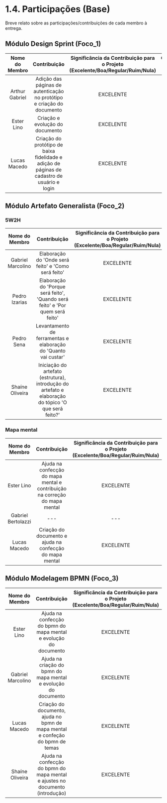 # 1.4. Participações (Base)

Breve relato sobre as participações/contribuições de cada membro à entrega. 

## Módulo Design Sprint (Foco_1)

|Nome do Membro | Contribuição | Significância da Contribuição para o Projeto (Excelente/Boa/Regular/Ruim/Nula) | Comprobatórios Claros (com link)
| :----: | :----: | :----: | :----:|
| Arthur Gabriel  | Adição das páginas de autenticação no protótipo e criação do documento | EXCELENTE | [Protótipo](./prototipo.md) |
| Ester Lino | Criação e evolução do documento | EXCELENTE | [Design Sprint](Base/1.1.DesignSprint.md) |
| Lucas Macedo  | Criação do protótipo de baixa fidelidade e adição de páginas de cadastro de usuário e login | EXCELENTE | [Protótipo](./prototipo.md) |

## Módulo Artefato Generalista (Foco_2)

### 5W2H

| Nome do Membro | Contribuição | Significância da Contribuição para o Projeto (Excelente/Boa/Regular/Ruim/Nula) | Comprobatórios Claros (com link) |
| :----: | :----: | :----: | :----:|
| Gabriel Marcolino | Elaboração do 'Onde será feito' e 'Como será feito' | EXCELENTE | [Artefato 5W2H](Base/5w2h.md) |
| Pedro Izarias  |  Elaboração do 'Porque será feito', 'Quando será feito' e 'Por quem será feito' | EXCELENTE | [Artefato 5W2H](Base/5w2h.md) |
| Pedro Sena  | Levantamento de ferramentas e elaboração do 'Quanto vai custar' | EXCELENTE | [Artefato 5W2H](Base/5w2h.md) |
| Shaíne Oliveira | Iniciação do artefato (estrutura), introdução do artefato e elaboração do tópico 'O que será feito?'  | EXCELENTE | [Artefato 5W2H](Base/5w2h.md) |

### Mapa mental

| Nome do Membro | Contribuição | Significância da Contribuição para o Projeto (Excelente/Boa/Regular/Ruim/Nula) | Comprobatórios Claros (com link) |
| :----: | :----: | :----: | :----:|
| Ester Lino  | Ajuda na confecção do mapa mental e contribuição na correção do mapa mental | EXCELENTE | [Mapa mental](./mapa_mental.md) |
| Gabriel Bertolazzi  | --- | --- | [Mapa mental](./mapa_mental.md) |
| Lucas Macedo  | Criação do documento e ajuda na confecção do mapa mental | EXCELENTE | [Mapa mental](./mapa_mental.md) |

## Módulo Modelagem BPMN (Foco_3)

| Nome do Membro | Contribuição | Significância da Contribuição para o Projeto (Excelente/Boa/Regular/Ruim/Nula) | Comprobatórios Claros (com link) |
| :----: | :----: | :----: | :----:|
| Ester Lino  | Ajuda na confecção do bpmn do mapa mental e evolução do documento | EXCELENTE | [BPMN](Base/1.3.ModelagemBPMN.md) |
| Gabriel Marcolino  | Ajuda na criação do bpmn do mapa mental e evolução do documento | EXCELENTE | [BPMN](Base/1.3.ModelagemBPMN.md) |
| Lucas Macedo  | Criação do documento, ajuda no bpmn de mapa mental e confeção do bpmn de temas | EXCELENTE | [BPMN](Base/1.3.ModelagemBPMN.md) |
| Shaíne Oliveira  | Ajuda na confecção do bpmn do mapa mental e ajustes no documento (introdução)| EXCELENTE | [BPMN](Base/1.3.ModelagemBPMN.md) |

